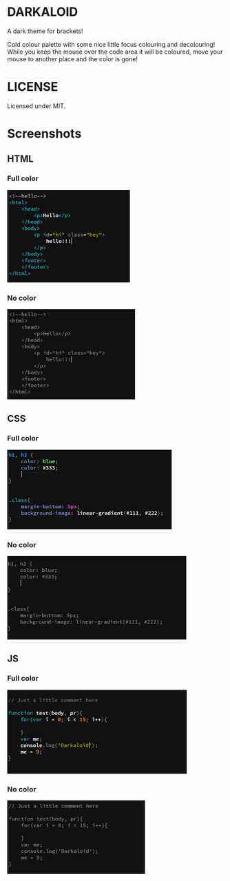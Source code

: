 # DARKALOID

A dark theme for brackets!

Cold colour palette with some nice little focus colouring and decolouring! 
While you keep the mouse over the code area it will be coloured, move your mouse to another place and the color is gone!

# LICENSE 
Licensed under MIT.

# Screenshots
## HTML
### Full color
![HTMLfullcolor](https://github.com/Ismalf/Darkaloid/blob/master/Screenshots/HTMLFC.PNG)
### No color
![HTMLfullcolor](https://github.com/Ismalf/Darkaloid/blob/master/Screenshots/HTMLNC.PNG)
## CSS
### Full color
![HTMLfullcolor](https://github.com/Ismalf/Darkaloid/blob/master/Screenshots/CSSFC.PNG)
### No color
![HTMLfullcolor](https://github.com/Ismalf/Darkaloid/blob/master/Screenshots/CSSNC.PNG)
## JS
### Full color
![HTMLfullcolor](https://github.com/Ismalf/Darkaloid/blob/master/Screenshots/JSFC.PNG)
### No color
![HTMLfullcolor](https://github.com/Ismalf/Darkaloid/blob/master/Screenshots/JSNC.PNG)
